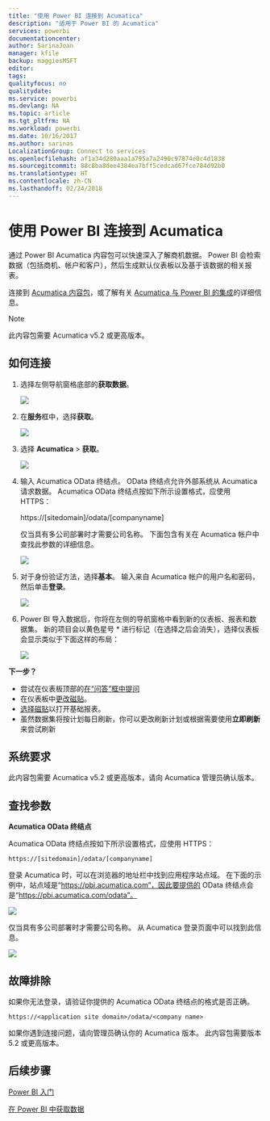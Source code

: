 ```yaml
---
title: "使用 Power BI 连接到 Acumatica"
description: "适用于 Power BI 的 Acumatica"
services: powerbi
documentationcenter: 
author: SarinaJoan
manager: kfile
backup: maggiesMSFT
editor: 
tags: 
qualityfocus: no
qualitydate: 
ms.service: powerbi
ms.devlang: NA
ms.topic: article
ms.tgt_pltfrm: NA
ms.workload: powerbi
ms.date: 10/16/2017
ms.author: sarinas
LocalizationGroup: Connect to services
ms.openlocfilehash: af1a34d280aaa1a795a7a2490c97874e0c4d1838
ms.sourcegitcommit: 88c8ba8dee4384ea7bff5cedcad67fce784d92b0
ms.translationtype: HT
ms.contentlocale: zh-CN
ms.lasthandoff: 02/24/2018
---
```

# <a name="connect-to-acumatica-with-power-bi"></a>使用 Power BI 连接到 Acumatica
通过 Power BI Acumatica 内容包可以快速深入了解商机数据。 Power BI 会检索数据（包括商机、帐户和客户），然后生成默认仪表板以及基于该数据的相关报表。

连接到 [Acumatica 内容包](https://app.powerbi.com/getdata/services/acumatica)，或了解有关 [Acumatica 与 Power BI 的集成](https://powerbi.microsoft.com/integrations/acumatica)的详细信息。

>[!NOTE]
>此内容包需要 Acumatica v5.2 或更高版本。

## <a name="how-to-connect"></a>如何连接
1. 选择左侧导航窗格底部的**获取数据**。
   
   ![](media/service-connect-to-acumatica/getdata3.png)
2. 在**服务**框中，选择**获取**。
   
   ![](media/service-connect-to-acumatica/getdata2.png)
3. 选择 **Acumatica** \> **获取**。
   
   ![](media/service-connect-to-acumatica/acumatica.png)
4. 输入 Acumatica OData 终结点。 OData 终结点允许外部系统从 Acumatica 请求数据。 Acumatica OData 终结点按如下所示设置格式，应使用 HTTPS：
   
     https://[sitedomain]/odata/[companyname]
   
   仅当具有多公司部署时才需要公司名称。 下面包含有关在 Acumatica 帐户中查找此参数的详细信息。
   
   ![](media/service-connect-to-acumatica/parameters.png)
5. 对于身份验证方法，选择**基本**。 输入来自 Acumatica 帐户的用户名和密码，然后单击**登录**。
   
    ![](media/service-connect-to-acumatica/creds2.png)
6. Power BI 导入数据后，你将在左侧的导航窗格中看到新的仪表板、报表和数据集。 新的项目会以黄色星号 \* 进行标记（在选择之后会消失），选择仪表板会显示类似于下面这样的布局：
   
    ![](media/service-connect-to-acumatica/dashboard.png)

**下一步？**

* 尝试在仪表板顶部的[在“问答”框中提问](power-bi-q-and-a.md)
* 在仪表板中[更改磁贴](service-dashboard-edit-tile.md)。
* [选择磁贴](service-dashboard-tiles.md)以打开基础报表。
* 虽然数据集将按计划每日刷新，你可以更改刷新计划或根据需要使用**立即刷新**来尝试刷新

## <a name="system-requirements"></a>系统要求
此内容包需要 Acumatica v5.2 或更高版本，请向 Acumatica 管理员确认版本。

## <a name="finding-parameters"></a>查找参数
**Acumatica OData 终结点**

Acumatica OData 终结点按如下所示设置格式，应使用 HTTPS：

    https://[sitedomain]/odata/[companyname]

登录 Acumatica 时，可以在浏览器的地址栏中找到应用程序站点域。 在下面的示例中，站点域是“https://pbi.acumatica.com”，因此要提供的 OData 终结点会是“https://pbi.acumatica.com/odata”。

 ![](media/service-connect-to-acumatica/url.png)

仅当具有多公司部署时才需要公司名称。 从 Acumatica 登录页面中可以找到此信息。

![](media/service-connect-to-acumatica/signin2.png)

## <a name="troubleshooting"></a>故障排除
如果你无法登录，请验证你提供的 Acumatica OData 终结点的格式是否正确。

    https://<application site domain>/odata/<company name>

如果你遇到连接问题，请向管理员确认你的 Acumatica 版本。 此内容包需要版本 5.2 或更高版本。

## <a name="next-steps"></a>后续步骤
[Power BI 入门](service-get-started.md)

[在 Power BI 中获取数据](service-get-data.md)

